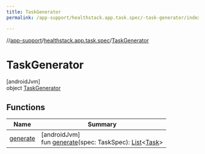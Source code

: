```yaml
---
title: TaskGenerator
permalink: /app-support/healthstack.app.task.spec/-task-generator/index.html

---
```

//[app-support](../../../index.html)/[healthstack.app.task.spec](../index.html)/[TaskGenerator](index.html)



# TaskGenerator



[androidJvm]\
object [TaskGenerator](index.html)



## Functions


| Name | Summary |
|---|---|
| [generate](generate.html) | [androidJvm]<br>fun [generate](generate.html)(spec: TaskSpec): [List](https://kotlinlang.org/api/latest/jvm/stdlib/kotlin.collections/-list/index.html)&lt;[Task](../../healthstack.app.task.entity/-task/index.html)&gt; |

